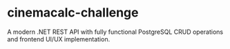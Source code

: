 # cinemacalc-challenge
A modern .NET REST API with fully functional PostgreSQL CRUD operations and frontend UI/UX implementation.
